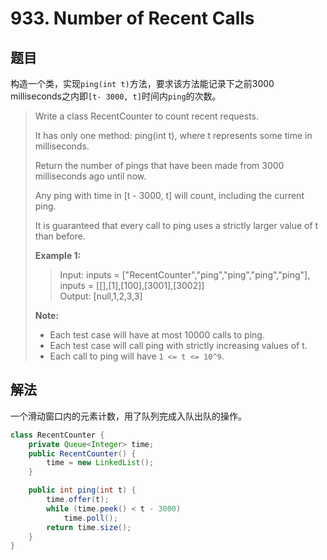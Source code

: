 # 933. Number of Recent Calls

## 题目

构造一个类，实现`ping(int t)`方法，要求该方法能记录下之前3000 milliseconds之内即`[t- 3000, t]`时间内`ping`的次数。

>Write a class RecentCounter to count recent requests.
>
>It has only one method: ping(int t), where t represents some time in milliseconds.
>
>Return the number of pings that have been made from 3000 milliseconds ago until now.
>
>Any ping with time in [t - 3000, t] will count, including the current ping.
>
>It is guaranteed that every call to ping uses a strictly larger value of t than before.
>
>**Example 1:**
>
>>Input: inputs = ["RecentCounter","ping","ping","ping","ping"], inputs = [[],[1],[100],[3001],[3002]]  
>>Output: [null,1,2,3,3]
>
>**Note:**
>
> - Each test case will have at most 10000 calls to ping.
> - Each test case will call ping with strictly increasing values of t.
> - Each call to ping will have `1 <= t <= 10^9`.

## 解法

一个滑动窗口内的元素计数，用了队列完成入队出队的操作。

```java
class RecentCounter {
    private Queue<Integer> time;
    public RecentCounter() {
        time = new LinkedList();
    }

    public int ping(int t) {
        time.offer(t);
        while (time.peek() < t - 3000)
            time.poll();
        return time.size();
    }
}

```
